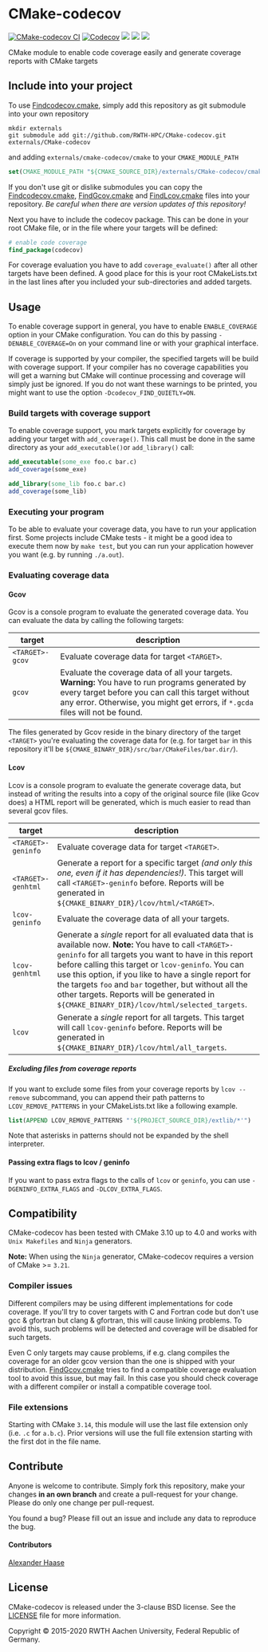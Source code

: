 # CMake-codecov

[![CMake-codecov CI](https://github.com/RWTH-HPC/CMake-codecov/actions/workflows/ci.yml/badge.svg)](https://github.com/RWTH-HPC/CMake-codecov/actions/workflows/ci.yml)
[![Codecov](https://img.shields.io/codecov/c/github/RWTH-HPC/CMake-codecov.svg)](https://codecov.io/github/RWTH-HPC/CMake-codecov?branch=master)
[![](https://img.shields.io/github/issues-raw/RWTH-HPC/CMake-codecov.svg)](https://github.com/RWTH-HPC/CMake-codecov/issues)
[![](http://img.shields.io/badge/license-3--clause_BSD-blue.svg)](LICENSE)
![](https://img.shields.io/badge/CMake-3.10.3...4.0.1-blue)


CMake module to enable code coverage easily and generate coverage reports with CMake targets

## Include into your project

To use [Findcodecov.cmake](cmake/Findcodecov.cmake), simply add this repository as git submodule into your own repository
```Shell
mkdir externals
git submodule add git://github.com/RWTH-HPC/CMake-codecov.git externals/CMake-codecov
```
and adding ```externals/cmake-codecov/cmake``` to your ```CMAKE_MODULE_PATH```
```CMake
set(CMAKE_MODULE_PATH "${CMAKE_SOURCE_DIR}/externals/CMake-codecov/cmake" ${CMAKE_MODULE_PATH})
```

If you don't use git or dislike submodules you can copy the [Findcodecov.cmake](cmake/Findcodecov.cmake), [FindGcov.cmake](cmake/FindGcov.cmake) and [FindLcov.cmake](cmake/FindLcov.cmake) files into your repository. *Be careful when there are version updates of this repository!*

Next you have to include the codecov package. This can be done in your root CMake file, or in the file where your targets will be defined:
```CMake
# enable code coverage
find_package(codecov)
```

For coverage evaluation you have to add ```coverage_evaluate()``` after all other targets have been defined. A good place for this is your root CMakeLists.txt in the last lines after you included your sub-directories and added targets.


## Usage

To enable coverage support in general, you have to enable ```ENABLE_COVERAGE``` option in your CMake configuration. You can do this by passing ```-DENABLE_COVERAGE=On``` on your command line or with your graphical interface.

If coverage is supported by your compiler, the specified targets will be build with coverage support. If your compiler has no coverage capabilities you will get a warning but CMake will continue processing and coverage will simply just be ignored. If you do not want these warnings to be printed, you might want to use the option `-Dcodecov_FIND_QUIETLY=ON`.


### Build targets with coverage support

To enable coverage support, you mark targets explicitly for coverage by adding your target with ```add_coverage()```. This call must be done in the same directory as your ```add_executable()```or ```add_library()``` call:
```CMake
add_executable(some_exe foo.c bar.c)
add_coverage(some_exe)

add_library(some_lib foo.c bar.c)
add_coverage(some_lib)
```

### Executing your program

To be able to evaluate your coverage data, you have to run your application first. Some projects include CMake tests - it might be a good idea to execute them now by ```make test```, but you can run your application however you want (e.g. by running ```./a.out```).


### Evaluating coverage data

#### Gcov

Gcov is a console program to evaluate the generated coverage data. You can evaluate the data by calling the following targets:

| target  | description |
|---------|-------------|
|```<TARGET>-gcov```|Evaluate coverage data for target ```<TARGET>```.|
|```gcov```|Evaluate the coverage data of all your targets. **Warning:** You have to run programs generated by every target before you can call this target without any error. Otherwise, you might get errors, if ```*.gcda``` files will not be found.|

The files generated by Gcov reside in the binary directory of the target ```<TARGET>``` you're evaluating the coverage data for (e.g. for target ```bar``` in this repository it'll be ```${CMAKE_BINARY_DIR}/src/bar/CMakeFiles/bar.dir/```).


#### Lcov

Lcov is a console program to evaluate the generate coverage data, but instead of writing the results into a copy of the original source file (like Gcov does) a HTML report will be generated, which is much easier to read than several gcov files.

| target  | description |
|---------|-------------|
|```<TARGET>-geninfo```|Evaluate coverage data for target ```<TARGET>```.|
|```<TARGET>-genhtml```|Generate a report for a specific target *(and only this one, even if it has dependencies!)*. This target will call ```<TARGET>-geninfo``` before. Reports will be generated in ```${CMAKE_BINARY_DIR}/lcov/html/<TARGET>```.|
|```lcov-geninfo```|Evaluate the coverage data of all your targets.|
|```lcov-genhtml```|Generate a *single* report for all evaluated data that is available now. **Note:** You have to call ```<TARGET>-geninfo``` for all targets you want to have in this report before calling this target or ```lcov-geninfo```. You can use this option, if you like to have a single report for the targets ```foo``` and ```bar``` together, but without all the other targets. Reports will be generated in ```${CMAKE_BINARY_DIR}/lcov/html/selected_targets```.|
|```lcov```|Generate a *single* report for all targets. This target will call ```lcov-geninfo``` before. Reports will be generated in ```${CMAKE_BINARY_DIR}/lcov/html/all_targets```.|



##### Excluding files from coverage reports
If you want to exclude some files from your coverage reports by ```lcov --remove``` subcommand, you can append their path patterns to ```LCOV_REMOVE_PATTERNS``` in your CMakeLists.txt like a following example.
```CMake
list(APPEND LCOV_REMOVE_PATTERNS "'${PROJECT_SOURCE_DIR}/extlib/*'")
```
Note that asterisks in patterns should not be expanded by the shell interpreter.

#### Passing extra flags to lcov / geninfo
If you want to pass extra flags to the calls of `lcov` or `geninfo`, you can use `-DGENINFO_EXTRA_FLAGS` and `-DLCOV_EXTRA_FLAGS`.


## Compatibility

CMake-codecov has been tested with CMake 3.10 up to 4.0 and works with `Unix Makefiles` and `Ninja` generators.

**Note:** When using the `Ninja` generator, CMake-codecov requires a version of CMake >= `3.21`.


### Compiler issues

Different compilers may be using different implementations for code coverage. If you'll try to cover targets with C and Fortran code but don't use gcc & gfortran but clang & gfortran, this will cause linking problems. To avoid this, such problems will be detected and coverage will be disabled for such targets.

Even C only targets may cause problems, if e.g. clang compiles the coverage for an older gcov version than the one is shipped with your distribution. [FindGcov.cmake](cmake/FindGcov.cmake) tries to find a compatible coverage evaluation tool to avoid this issue, but may fail. In this case you should check coverage with a different compiler or install a compatible coverage tool.

### File extensions

Starting with CMake `3.14`, this module will use the last file extension only (i.e. `.c` for `a.b.c`). Prior versions will use the full file extension starting with the first dot in the file name.



## Contribute

Anyone is welcome to contribute. Simply fork this repository, make your changes **in an own branch** and create a pull-request for your change. Please do only one change per pull-request.

You found a bug? Please fill out an issue and include any data to reproduce the bug.

#### Contributors

[Alexander Haase](https://github.com/alehaa)


## License

CMake-codecov is released under the 3-clause BSD license. See the [LICENSE](LICENSE) file for more information.

Copyright &copy; 2015-2020 RWTH Aachen University, Federal Republic of Germany.
